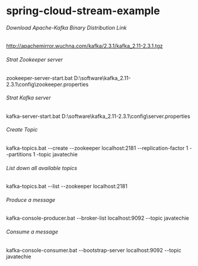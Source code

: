 # spring-cloud-stream-example

###### Download Apache-Kafka Binary Distribution Link 
http://apachemirror.wuchna.com/kafka/2.3.1/kafka_2.11-2.3.1.tgz

###### Strat Zookeeper server
zookeeper-server-start.bat D:\software\kafka_2.11-2.3.1\config\zookeeper.properties

###### Strat Kafka server 
kafka-server-start.bat D:\software\kafka_2.11-2.3.1\config\server.properties

###### Create Topic
kafka-topics.bat --create --zookeeper localhost:2181 --replication-factor 1 --partitions 1 -topic javatechie

###### List down all available topics
kafka-topics.bat --list --zookeeper localhost:2181

###### Produce a message
kafka-console-producer.bat --broker-list localhost:9092 --topic javatechie

###### Consume a message
kafka-console-consumer.bat --bootstrap-server localhost:9092 --topic javatechie
